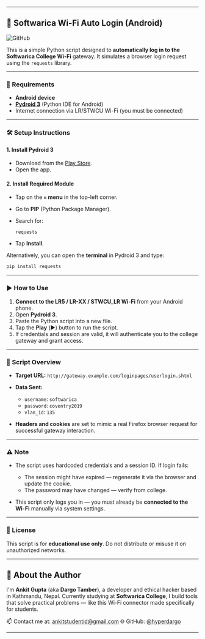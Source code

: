 
---

## 📶 Softwarica Wi-Fi Auto Login (Android)
![GitHub](https://img.shields.io/badge/license_-AnkitGupta-red)

This is a simple Python script designed to **automatically log in to the Softwarica College Wi-Fi** gateway. It simulates a browser login request using the `requests` library.

---

### 📱 Requirements

* **Android device**
* **[Pydroid 3](https://play.google.com/store/apps/details?id=ru.iiec.pydroid3)** (Python IDE for Android)
* Internet connection via LR/STWCU Wi-Fi (you must be connected)

---

### 🛠 Setup Instructions

#### 1. **Install Pydroid 3**

* Download from the [Play Store](https://play.google.com/store/apps/details?id=ru.iiec.pydroid3).
* Open the app.

#### 2. **Install Required Module**

* Tap on the `≡` **menu** in the top-left corner.
* Go to **PIP** (Python Package Manager).
* Search for:

  ```
  requests
  ```
* Tap **Install**.

Alternatively, you can open the **terminal** in Pydroid 3 and type:

```bash
pip install requests
```

---

### ▶️ How to Use

1. **Connect to the LR5 / LR-XX / STWCU\_LR Wi-Fi** from your Android phone.
2. Open **Pydroid 3**.
3. Paste the Python script into a new file.
4. Tap the **Play** (▶️) button to run the script.
5. If credentials and session are valid, it will authenticate you to the college gateway and grant access.

---

### 🔐 Script Overview

* **Target URL:** `http://gateway.example.com/loginpages/userlogin.shtml`
* **Data Sent:**

  * `username`: `softwarica`
  * `password`: `coventry2019`
  * `vlan_id`: `135`
* **Headers and cookies** are set to mimic a real Firefox browser request for successful gateway interaction.

---

### ⚠️ Note

* The script uses hardcoded credentials and a session ID. If login fails:

  * The session might have expired — regenerate it via the browser and update the cookie.
  * The password may have changed — verify from college.
* This script only logs you in — you must already be **connected to the Wi-Fi** manually via system settings.

---

### 📄 License

This script is for **educational use only**. Do not distribute or misuse it on unauthorized networks.

---
## 🙋 About the Author

I'm **Ankit Gupta** (aka **Dargo Tamber**), a developer and ethical hacker based in Kathmandu, Nepal.
Currently studying at **Softwarica College**, I build tools that solve practical problems — like this Wi-Fi connector made specifically for students.

📫 Contact me at: [ankitstudentid@gmail.com](mailto:ankitstudentid@gmail.com)
🌐 GitHub: [@hyperdargo](https://github.com/hyperdargo)

---
